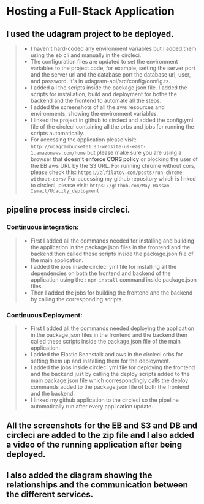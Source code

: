 # Hosting a Full-Stack Application

## I used the udagram project to be deployed.
> - I haven't hard-coded any environment variables but I added them using the eb cli and manually in the circleci.
> - The configuration files are updated to set the environment variables to the project code, for example, setting the server port and the server url and the database port the database url, user, and password. it's in udagram-api/src/config/config.ts.
> - I added all the scripts inside the package.json file. I added the scripts for installation, build and deployment for bothe the backend and the frontend to automate all the steps.
> - I added the screenshots of all the aws resources and environments, showing the environment variables.
> - I linked the project in github to circleci and added the config.yml file of the circleci containing all the orbs and jobs for running the scripts automatically.
> - For accessing the application please visit: `http://udagrambucket01.s3-website-us-east-1.amazonaws.com/home` but please make sure you are using a browser that **doesn't enforce CORS policy** or blocking the user of the EB aws URL by the S3 URL. For running chrome without cors, please check this: `https://alfilatov.com/posts/run-chrome-without-cors/`
> For accessing my github repository which is linked to circleci, please visit: `https://github.com/May-Hassan-Ismail/Udacity_deployment`

## pipeline process inside circleci.
### Continuous integration:
> - First I added all the commands needed for installing and building the application in the package.json files in the frontend and the backend then called these scripts inside the package.json file of the main application.
> - I added the jobs inside circleci yml file for installing all the dependencies on both the frontend and backend of the application using the : `npm install` command inside package.json files.
> - Then I added the jobs for building the frontend and the backend by calling the corresponding scripts.

### Continuous Deployment:
> - First I added all the commands needed deploying the application in the package.json files in the frontend and the backend then called these scripts inside the package.json file of the main application.
> - I added the Elastic Beanstalk and aws in the circleci orbs for setting them up and installing them for the deployment.
> - I added the jobs inside circleci yml file for deploying the frontend and the backend just by calling the deploy scripts added to the main package.json file which correspondingly calls the deploy commands added to the package.json file of both the frontend and the backend.
> - I linked my github application to the circleci so the pipeline automatically run after every application update.

## All the screenshots for the EB and S3 and DB and circleci are added to the zip file and I also added a video of the running application after being deployed.

## I also added the diagram showing the relationships and the communication between the different services.